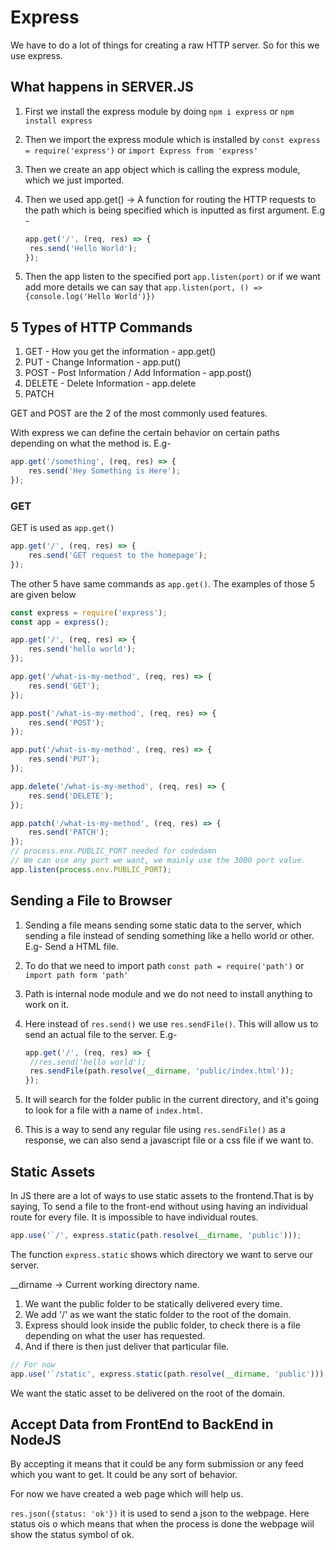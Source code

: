 # Express

We have to do a lot of things for creating a raw HTTP server.
So for this we use express.

## What happens in SERVER.JS

1. First we install the express module by doing `npm i express` or `npm install express`

2. Then we import the express module which is installed by `const express = require('express')` or `import Express from 'express'`

3. Then we create an app object which is calling the express module, which we just imported.

4. Then we used app.get() -> A function for routing the HTTP requests to the path which is being specified which is inputted as first argument.
   E.g -

   ```javascript
   app.get('/', (req, res) => {
   	res.send('Hello World');
   });
   ```

5. Then the app listen to the specified port `app.listen(port)` or if we want add more details we can say that `app.listen(port, () => {console.log('Hello World')})`

## 5 Types of HTTP Commands

1. GET - How you get the information - app.get()
2. PUT - Change Information - app.put()
3. POST - Post Information / Add Information - app.post()
4. DELETE - Delete Information - app.delete
5. PATCH

GET and POST are the 2 of the most commonly used features.

With express we can define the certain behavior on certain paths depending on what the method is.
E.g-

```javascript
app.get('/something', (req, res) => {
	res.send('Hey Something is Here');
});
```

### GET

GET is used as `app.get()`

```javascript
app.get('/', (req, res) => {
	res.send('GET request to the homepage');
});
```

The other 5 have same commands as `app.get()`.
The examples of those 5 are given below

```javascript
const express = require('express');
const app = express();

app.get('/', (req, res) => {
	res.send('hello world');
});

app.get('/what-is-my-method', (req, res) => {
	res.send('GET');
});

app.post('/what-is-my-method', (req, res) => {
	res.send('POST');
});

app.put('/what-is-my-method', (req, res) => {
	res.send('PUT');
});

app.delete('/what-is-my-method', (req, res) => {
	res.send('DELETE');
});

app.patch('/what-is-my-method', (req, res) => {
	res.send('PATCH');
});
// process.enx.PUBLIC_PORT needed for codedamn
// We can use any port we want, we mainly use the 3000 port value.
app.listen(process.env.PUBLIC_PORT);
```

## Sending a File to Browser

1. Sending a file means sending some static data to the server, which sending a file instead of sending something like a hello world or other.
   E.g- Send a HTML file.
2. To do that we need to import path `const path = require('path')` or `import path form 'path'`
3. Path is internal node module and we do not need to install anything to work on it.
4. Here instead of `res.send()` we use `res.sendFile()`. This will allow us to send an actual file to the server.
   E.g-

   ```javascript
   app.get('/', (req, res) => {
   	//res.send('hello world');
   	res.sendFile(path.resolve(__dirname, 'public/index.html'));
   });
   ```

5. It will search for the folder public in the current directory, and it's going to look for a file with a name of `index.html`.
6. This is a way to send any regular file using `res.sendFile()` as a response, we can also send a javascript file or a css file if we want to.

## Static Assets

In JS there are a lot of ways to use static assets to the frontend.That is by saying,
To send a file to the front-end without using having an individual route for every file.
It is impossible to have individual routes.

```javascript
app.use('`/', express.static(path.resolve(__dirname, 'public')));
```

The function `express.static` shows which directory we want to serve our server.

\_\_dirname -> Current working directory name.

1. We want the public folder to be statically delivered every time.
2. We add '/' as we want the static folder to the root of the domain.
3. Express should look inside the public folder, to check there is a file depending on what the user has requested.
4. And if there is then just deliver that particular file.

```javascript
// For now
app.use('`/static', express.static(path.resolve(__dirname, 'public')));
```

We want the static asset to be delivered on the root of the domain.

## Accept Data from FrontEnd to BackEnd in NodeJS

By accepting it means that it could be any form submission or any feed which you want to get.
It could be any sort of behavior.

For now we have created a web page which will help us.

`res.json({status: 'ok'})` it is used to send a json to the webpage.
Here status ois o which means that when the process is done the webpage wiil show the status symbol of ok.

